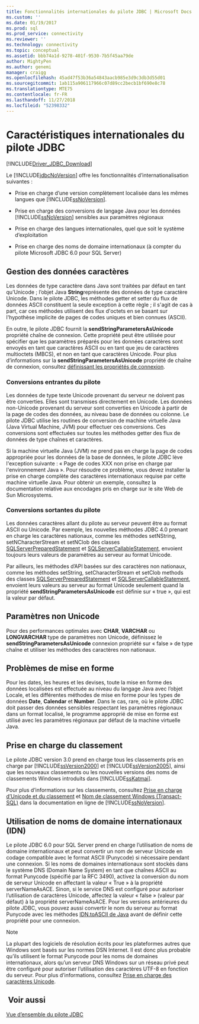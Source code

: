```yaml
---
title: Fonctionnalités internationales du pilote JDBC | Microsoft Docs
ms.custom: ''
ms.date: 01/19/2017
ms.prod: sql
ms.prod_service: connectivity
ms.reviewer: ''
ms.technology: connectivity
ms.topic: conceptual
ms.assetid: bbb74a1d-9278-401f-9530-7b5f45aa79de
author: MightyPen
ms.author: genemi
manager: craigg
ms.openlocfilehash: 45ad47f53b36a54843aacb985e3d9c3db3d55d01
ms.sourcegitcommit: 1ab115a906117966c07d89cc2becb1bf690e8c78
ms.translationtype: MTE75
ms.contentlocale: fr-FR
ms.lasthandoff: 11/27/2018
ms.locfileid: "52398332"
---
```

# <a name="international-features-of-the-jdbc-driver"></a>Caractéristiques internationales du pilote JDBC
[!INCLUDE[Driver_JDBC_Download](../../includes/driver_jdbc_download.md)]

  Le [!INCLUDE[jdbcNoVersion](../../includes/jdbcnoversion_md.md)] offre les fonctionnalités d’internationalisation suivantes :  
  
-   Prise en charge d’une version complètement localisée dans les mêmes langues que [!INCLUDE[ssNoVersion](../../includes/ssnoversion-md.md)].  
  
-   Prise en charge des conversions de langage Java pour les données [!INCLUDE[ssNoVersion](../../includes/ssnoversion-md.md)] sensibles aux paramètres régionaux  
  
-   Prise en charge des langues internationales, quel que soit le système d’exploitation  
  
-   Prise en charge des noms de domaine internationaux (à compter du pilote Microsoft JDBC 6.0 pour SQL Server)  
  
## <a name="handling-of-character-data"></a>Gestion des données caractères  
 Les données de type caractère dans Java sont traitées par défaut en tant qu’Unicode ; l’objet Java **String**représente des données de type caractère Unicode. Dans le pilote JDBC, les méthodes getter et setter du flux de données ASCII constituent la seule exception à cette règle ; il s'agit de cas à part, car ces méthodes utilisent des flux d'octets en se basant sur l'hypothèse implicite de pages de codes uniques et bien connues (ASCII).  
  
 En outre, le pilote JDBC fournit la **sendStringParametersAsUnicode** propriété chaîne de connexion. Cette propriété peut être utilisée pour spécifier que les paramètres préparés pour les données caractères sont envoyés en tant que caractères ASCII ou en tant que jeu de caractères multioctets (MBCS), et non en tant que caractères Unicode. Pour plus d’informations sur la **sendStringParametersAsUnicode** propriété de chaîne de connexion, consultez [définissant les propriétés de connexion](../../connect/jdbc/setting-the-connection-properties.md).  
  
### <a name="driver-incoming-conversions"></a>Conversions entrantes du pilote  
 Les données de type texte Unicode provenant du serveur ne doivent pas être converties. Elles sont transmises directement en Unicode. Les données non-Unicode provenant du serveur sont converties en Unicode à partir de la page de codes des données, au niveau base de données ou colonne. Le pilote JDBC utilise les routines de conversion de machine virtuelle Java (Java Virtual Machine, JVM) pour effectuer ces conversions. Ces conversions sont effectuées sur toutes les méthodes getter des flux de données de type chaînes et caractères.  
  
 Si la machine virtuelle Java (JVM) ne prend pas en charge la page de codes appropriée pour les données de la base de données, le pilote JDBC lève l'exception suivante : « Page de codes XXX non prise en charge par l'environnement Java ». Pour résoudre ce problème, vous devez installer la prise en charge complète des caractères internationaux requise par cette machine virtuelle Java. Pour obtenir un exemple, consultez la documentation relative aux encodages pris en charge sur le site Web de Sun Microsystems.  
  
### <a name="driver-outgoing-conversions"></a>Conversions sortantes du pilote  
 Les données caractères allant du pilote au serveur peuvent être au format ASCII ou Unicode. Par exemple, les nouvelles méthodes JDBC 4.0 prenant en charge les caractères nationaux, comme les méthodes setNString, setNCharacterStream et setNClob des classes [SQLServerPreparedStatement](../../connect/jdbc/reference/sqlserverpreparedstatement-class.md) et [SQLServerCallableStatement](../../connect/jdbc/reference/sqlservercallablestatement-class.md), envoient toujours leurs valeurs de paramètres au serveur au format Unicode.  
  
 Par ailleurs, les méthodes d’API basées sur des caractères non nationaux, comme les méthodes setString, setCharacterStream et setClob methods des classes [SQLServerPreparedStatement](../../connect/jdbc/reference/sqlserverpreparedstatement-class.md) et [SQLServerCallableStatement](../../connect/jdbc/reference/sqlservercallablestatement-class.md), envoient leurs valeurs au serveur au format Unicode seulement quand la propriété **sendStringParametersAsUnicode** est définie sur « true », qui est la valeur par défaut.  
  
## <a name="non-unicode-parameters"></a>Paramètres non Unicode  
 Pour des performances optimales avec **CHAR**, **VARCHAR** ou **LONGVARCHAR** type de paramètres non Unicode, définissez le **sendStringParametersAsUnicode** connexion propriété sur « false » de type chaîne et utiliser les méthodes des caractères non nationaux.  
  
## <a name="formatting-issues"></a>Problèmes de mise en forme  
 Pour les dates, les heures et les devises, toute la mise en forme des données localisées est effectuée au niveau du langage Java avec l’objet Locale, et les différentes méthodes de mise en forme pour les types de données **Date**, **Calendar** et **Number**. Dans le cas, rare, où le pilote JDBC doit passer des données sensibles respectant les paramètres régionaux dans un format localisé, le programme approprié de mise en forme est utilisé avec les paramètres régionaux par défaut de la machine virtuelle Java.  
  
## <a name="collation-support"></a>Prise en charge du classement  
 Le pilote JDBC version 3.0 prend en charge tous les classements pris en charge par [!INCLUDE[ssVersion2000](../../includes/ssversion2000-md.md)] et [!INCLUDE[ssVersion2005](../../includes/ssversion2005-md.md)], ainsi que les nouveaux classements ou les nouvelles versions des noms de classements Windows introduits dans [!INCLUDE[ssKatmai](../../includes/sskatmai_md.md)].  
  
 Pour plus d’informations sur les classements, consultez [Prise en charge d’Unicode et du classement](https://go.microsoft.com/fwlink/?LinkId=131366) et [Nom de classement Windows (Transact-SQL)](https://go.microsoft.com/fwlink/?LinkId=131367) dans la documentation en ligne de [!INCLUDE[ssNoVersion](../../includes/ssnoversion-md.md)].  
  
## <a name="using-international-domain-names-idn"></a>Utilisation de noms de domaine internationaux (IDN)  
 Le pilote JDBC 6.0 pour SQL Server prend en charge l’utilisation de noms de domaine internationaux et peut convertir un nom de serveur Unicode en codage compatible avec le format ASCII (Punycode) si nécessaire pendant une connexion.  Si les noms de domaines internationaux sont stockés dans le système DNS (Domain Name System) en tant que chaînes ASCII au format Punycode (spécifié par la RFC 3490), activez la conversion du nom de serveur Unicode en affectant la valeur « True » à la propriété serverNameAsACE.  Sinon, si le service DNS est configuré pour autoriser l’utilisation de caractères Unicode, affectez la valeur « false » (valeur par défaut) à la propriété serverNameAsACE.  Pour les versions antérieures du pilote JDBC, vous pouvez aussi convertir le nom du serveur au format Punycode avec les méthodes [IDN.toASCII de Java](https://docs.oracle.com/javase/8/docs/api/java/net/IDN.html) avant de définir cette propriété pour une connexion.  
  
> [!NOTE]  
>  La plupart des logiciels de résolution écrits pour les plateformes autres que Windows sont basés sur les normes DSN Internet. Il est donc plus probable qu’ils utilisent le format Punycode pour les noms de domaines internationaux, alors qu’un serveur DNS Windows sur un réseau privé peut être configuré pour autoriser l’utilisation des caractères UTF-8 en fonction du serveur.  Pour plus d’informations, consultez [Prise en charge des caractères Unicode](https://technet.microsoft.com/library/cc738403(v=ws.10).aspx).  
  
## <a name="see-also"></a> Voir aussi  
 [Vue d’ensemble du pilote JDBC](../../connect/jdbc/overview-of-the-jdbc-driver.md)  
  
  
